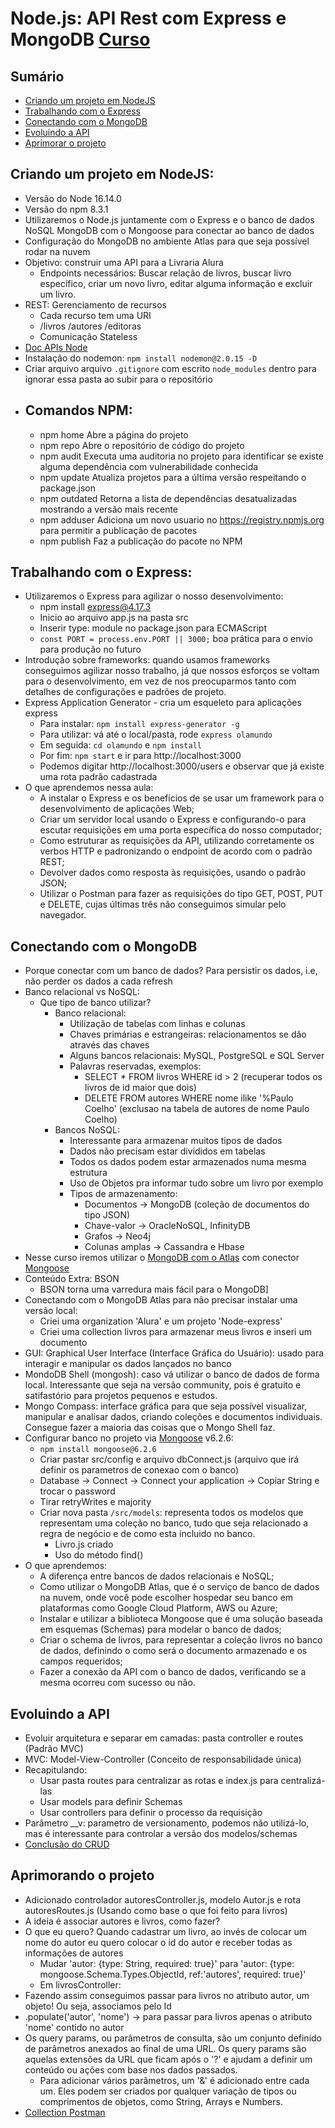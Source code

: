 # Node.js: API Rest com Express e MongoDB [Curso](https://cursos.alura.com.br/course/nodejs-api-rest-express-mongodb)
## Sumário

- [Criando um projeto em NodeJS](#criando-um-projeto-em-nodejs)
- [Trabalhando com o Express](#trabalhando-com-o-express)
- [Conectando com o MongoDB](#conectando-com-o-mongodb)
- [Evoluindo a API](#evoluindo-a-api)
- [Aprimorar o projeto](#aprimorando-o-projeto)

## Criando um projeto em NodeJS:
- Versão do Node 16.14.0 
- Versão do npm 8.3.1
- Utilizaremos o Node.js juntamente com o Express e o banco de dados NoSQL MongoDB com o Mongoose para conectar ao banco de dados
- Configuração do MongoDB no ambiente Atlas para que seja possível rodar na nuvem
- Objetivo: construir uma API para a Livraria Alura
  - Endpoints necessários: Buscar relação de livros, buscar livro específico, criar um novo livro, editar alguma informação e excluir um livro.
- REST: Gerenciamento de recursos
  - Cada recurso tem uma URI
  - /livros /autores /editoras
  - Comunicação Stateless
- [Doc APIs Node](https://nodejs.org/api/)
- Instalação do nodemon: `npm install nodemon@2.0.15 -D`
- Criar arquivo arquivo `.gitignore` com escrito `node_modules` dentro para ignorar essa pasta ao subir para o repositório
- Comandos NPM:
  - 
  - npm home	Abre a página do projeto
  - npm repo	Abre o repositório de código do projeto
  - npm audit	Executa uma auditoria no projeto para identificar se existe alguma dependência com vulnerabilidade conhecida
  - npm update	Atualiza projetos para a última versão respeitando o package.json
  - npm outdated	Retorna a lista de dependências desatualizadas mostrando a versão mais recente
  - npm adduser	Adiciona um novo usuario no https://registry.npmjs.org para permitir a publicação de pacotes
  - npm publish	Faz a publicação do pacote no NPM

## Trabalhando com o Express:
- Utilizaremos o Express para agilizar o nosso desenvolvimento:
  - npm install express@4.17.3
  - Inicio ao arquivo app.js na pasta src
  - Inserir type: module no package.json para ECMAScript
  - `const PORT = process.env.PORT || 3000;` boa prática para o envio para produção no futuro
- Introdução sobre frameworks: quando usamos frameworks conseguimos agilizar nosso trabalho, já que nossos esforços se voltam para o desenvolvimento, em vez de nos preocuparmos tanto com detalhes de configurações e padrões de projeto.
- Express Application Generator - cria um esqueleto para aplicações express
  - Para instalar: `npm install express-generator -g`
  - Para utilizar: vá até o local/pasta, rode `express olamundo`
  - Em seguida: `cd olamundo` e `npm install`
  - Por fim: `npm start` e ir para http://localhost:3000
  - Podemos digitar http://localhost:3000/users e observar que já existe uma rota padrão cadastrada
- O que aprendemos nessa aula:
  - A instalar o Express e os benefícios de se usar um framework para o desenvolvimento de aplicações Web;
  - Criar um servidor local usando o Express e configurando-o para escutar requisições em uma porta específica do nosso computador;
  - Como estruturar as requisições da API, utilizando corretamente os verbos HTTP e padronizando o endpoint de acordo com o padrão REST;
  - Devolver dados como resposta às requisições, usando o padrão JSON;
  - Utilizar o Postman para fazer as requisições do tipo GET, POST, PUT e DELETE, cujas últimas três não conseguimos simular pelo navegador.

## Conectando com o MongoDB
- Porque conectar com um banco de dados? Para persistir os dados, i.e, não perder os dados a cada refresh
- Banco relacional vs NoSQL:
  - Que tipo de banco utilizar? 
    - Banco relacional:
      - Utilização de tabelas com linhas e colunas
      - Chaves primárias e estrangeiras: relacionamentos se dão através das chaves
      - Alguns bancos relacionais: MySQL, PostgreSQL e SQL Server
      - Palavras reservadas, exemplos:
        - SELECT * FROM livros WHERE id > 2 (recuperar todos os livros de id maior que dois)
        - DELETE FROM autores WHERE nome ilike '%Paulo Coelho' (exclusao na tabela de autores de nome Paulo Coelho)
    - Bancos NoSQL:
      - Interessante para armazenar muitos tipos de dados
      - Dados não precisam estar divididos em tabelas
      - Todos os dados podem estar armazenados numa mesma estrutura
      - Uso de Objetos pra informar tudo sobre um livro por exemplo
      - Tipos de armazenamento:
        - Documentos -> MongoDB (coleção de documentos do tipo JSON)
        - Chave-valor -> OracleNoSQL, InfinityDB
        - Grafos -> Neo4j
        - Colunas amplas -> Cassandra e Hbase
- Nesse curso iremos utilizar o [MongoDB com o Atlas](https://www.mongodb.com/pt-br/atlas) com conector [Mongoose](https://mongoosejs.com/)
- Conteúdo Extra: BSON
  - BSON torna uma varredura mais fácil para o MongoDB]
- Conectando com o MongoDB Atlas para não precisar instalar uma versão local:
  - Criei uma organization 'Alura' e um  projeto 'Node-express'
  - Criei uma collection livros para armazenar meus livros e inseri um documento
- GUI: Graphical User Interface (Interface Gráfica do Usuário): usado para interagir e manipular os dados lançados no banco
- MondoDB Shell (mongosh): caso vá utilizar o banco de dados de forma local. Interessante que seja na versão community, pois é gratuito e satifastório para projetos pequenos e estudos.
- Mongo Compass: interface gráfica para que seja possível visualizar, manipular e analisar dados, criando coleções e documentos individuais. Consegue fazer a maioria das coisas que o Mongo Shell faz.
- Configurar banco no projeto via [Mongoose](https://mongoosejs.com/) v6.2.6:
  - `npm install mongoose@6.2.6`
  - Criar pastar src/config e arquivo dbConnect.js (arquivo que irá definir os parametros de conexao com o banco)
  - Database -> Connect -> Connect your application -> Copiar String e trocar o password
  - Tirar retryWrites e majority
  - Criar nova pasta `/src/models`: representa todos os modelos que representam uma coleção no banco, tudo que seja relacionado a regra de negócio e de como esta incluido no banco.
    - Livro.js criado
    - Uso do método find()
- O que aprendemos:
  - A diferença entre bancos de dados relacionais e NoSQL;
  - Como utilizar o MongoDB Atlas, que é o serviço de banco de dados na nuvem, onde você pode escolher hospedar seu banco em plataformas como Google Cloud Platform, AWS ou Azure;
  - Instalar e utilizar a biblioteca Mongoose que é uma solução baseada em esquemas (Schemas) para modelar o banco de dados;
  - Criar o schema de livros, para representar a coleção livros no banco de dados, definindo o como será o documento armazenado e os campos requeridos;
  - Fazer a conexão da API com o banco de dados, verificando se a mesma ocorreu com sucesso ou não.

## Evoluindo a API

- Evoluir arquitetura e separar em camadas: pasta controller e routes (Padrão MVC)
- MVC: Model-View-Controller (Conceito de responsabilidade única)
- Recapitulando:
  - Usar pasta routes para centralizar as rotas e index.js para centralizá-las
  - Usar models para definir Schemas
  - Usar controllers para definir o processo da requisição
- Parâmetro __v: parametro de versionamento, podemos não utilizá-lo, mas é interessante para controlar a versão dos modelos/schemas
- [Conclusão do CRUD](https://github.com/joaovitoroliv/nodejs-com-express/commit/6f876b3277d633bf5b8bd27a8b9be0e29876d9a0)

## Aprimorando o projeto 
- Adicionado controlador autoresController.js, modelo Autor.js e rota autoresRoutes.js (Usando como base o que foi feito para livros)
- A ideia é associar autores e livros, como fazer?
- O que eu quero? Quando cadastrar um livro, ao invés de colocar um nome do autor eu quero colocar o id do autor e receber todas as informações de autores
  - Mudar 'autor: {type: String, required: true}' para 'autor: {type: mongoose.Schema.Types.ObjectId, ref:'autores', required: true}'
  - Em livrosController:
- Fazendo assim conseguimos passar para livros no atributo autor, um objeto! Ou seja, associamos pelo Id
- .populate('autor', 'nome') -> para passar para livros apenas o atributo 'nome' contido no autor
- Os query params, ou parâmetros de consulta, são um conjunto definido de parâmetros anexados ao final de uma URL. Os query params são aquelas extensões da URL que ficam após o '?' e ajudam a definir um conteúdo ou ações com base nos dados passados.
  - Para adicionar vários parâmetros, um '&' é adicionado entre cada um. Eles podem ser criados por qualquer variação de tipos ou comprimentos de objetos, como String, Arrays e Numbers.
- [Collection Postman](https://www.getpostman.com/collections/a9fbc06e9a1e29e6d1e9)